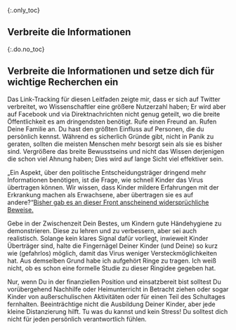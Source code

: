 {:.only_toc} 
## Verbreite die Informationen

{:.do.no_toc}
## Verbreite die Informationen und setze dich für wichtige Recherchen ein 

 Das Link-Tracking für diesen Leitfaden zeigte mir, dass er sich auf Twitter verbreitet, wo Wissenschaftler eine größere Nutzerzahl haben; Er wird aber auf Facebook und via Direktnachrichten nicht genug geteilt, wo die breite Öffentlichkeit es am dringendsten benötigt. Rufe einen Freund an. Rufen Deine Familie an. Du hast den größten Einfluss auf Personen, die du persönlich kennst. Während es sicherlich Gründe gibt, nicht in Panik zu geraten, sollten die meisten Menschen mehr besorgt sein als sie es bisher sind. Vergrößere das breite Bewusstseins und nicht das Wissen derjenigen die schon viel Ahnung haben; Dies wird auf lange Sicht viel effektiver sein. 

„Ein Aspekt, über den politische Entscheidungsträger dringend mehr Informationen benötigen, ist die Frage, wie schnell Kinder das Virus übertragen können. Wir wissen, dass Kinder mildere Erfahrungen mit der Erkrankung machen als Erwachsene, aber übertragen sie es auf andere?“[Bisher gab es an dieser Front anscheinend widersprüchliche Beweise.](https://twitter.com/joshmich/status/1236286986161356801) 

Gebe in der Zwischenzeit Dein Bestes, um Kindern gute Händehygiene zu demonstrieren. Diese zu lehren und zu verbessern, aber sei auch realistisch. Solange kein klares Signal dafür vorliegt, inwieweit Kinder Überträger sind, halte die Fingernägel Deiner Kinder (und Deine) so kurz wie (gefahrlos) möglich, damit das Virus weniger Versteckmöglichkeiten hat. Aus demselben Grund habe ich aufgehört Ringe zu tragen. Ich weiß nicht, ob es schon eine formelle Studie zu dieser Ringidee gegeben hat. 

 Nur, wenn Du in der finanziellen Position und einsatzbereit bist solltest Du vorübergehend Nachhilfe oder Heimunterricht in Betracht ziehen oder sogar Kinder von außerschulischen Aktivitäten oder für einen Teil des Schultages fernhalten. Beeinträchtige nicht die Ausbildung Deiner Kinder, aber jede kleine Distanzierung hilft. Tu was du kannst und kein Stress! Du solltest dich nicht für jeden persönlich verantwortlich fühlen.
